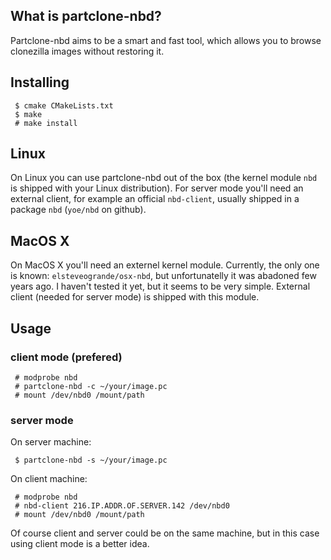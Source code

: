 ## What is partclone-nbd?
Partclone-nbd aims to be a smart and fast tool, which allows you to browse clonezilla images without restoring it.

## Installing
```
 $ cmake CMakeLists.txt
 $ make
 # make install
```

## Linux
On Linux you can use partclone-nbd out of the box (the kernel module `nbd` is shipped with your Linux distribution). For server mode you'll need an external client, for example an official `nbd-client`, usually shipped in a package `nbd` (`yoe/nbd` on github).

## MacOS X
On MacOS X you'll need an externel kernel module. Currently, the only one is known: `elsteveogrande/osx-nbd`, but unfortunatelly it was abadoned few years ago. I haven't tested it yet, but it seems to be very simple. External client (needed for server mode) is shipped with this module.

## Usage

### client mode (prefered)
```
 # modprobe nbd 
 # partclone-nbd -c ~/your/image.pc
 # mount /dev/nbd0 /mount/path
```
### server mode
On server machine:
```
 $ partclone-nbd -s ~/your/image.pc
```

On client machine:
```shell
 # modprobe nbd
 # nbd-client 216.IP.ADDR.OF.SERVER.142 /dev/nbd0
 # mount /dev/nbd0 /mount/path
```

Of course client and server could be on the same machine, but in this case using client mode is a better idea.
